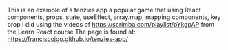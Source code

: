 This is an example of a tenzies app a popular game that using React components, props, state, useEffect, array.map, mapping components, key prop I did using the videos of https://scrimba.com/playlist/pYkgpAP from the Learn React course The page is found at: https://franciscojgo.github.io/tenzies-app/